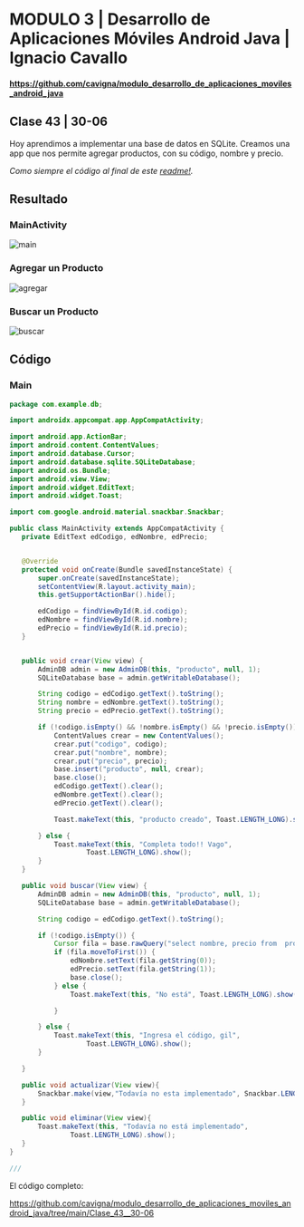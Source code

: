 # MODULO 3 | Desarrollo de Aplicaciones Móviles Android Java | Ignacio Cavallo



#### https://github.com/cavigna/modulo_desarrollo_de_aplicaciones_moviles_android_java

## Clase 43 | 30-06


Hoy aprendimos a implementar una base de datos en SQLite. Creamos una app que nos permite agregar productos, con su código, nombre y precio.

*Como siempre el código al final de este [readme!](#código).*

## Resultado

### MainActivity 

![main](./imagenes/main.png)

### Agregar un Producto 

![agregar](./imagenes/agregar.png)  
  
### Buscar un Producto 

![buscar](./imagenes/buscar.png)




## Código

### Main

 ```java
package com.example.db;

import androidx.appcompat.app.AppCompatActivity;

import android.app.ActionBar;
import android.content.ContentValues;
import android.database.Cursor;
import android.database.sqlite.SQLiteDatabase;
import android.os.Bundle;
import android.view.View;
import android.widget.EditText;
import android.widget.Toast;

import com.google.android.material.snackbar.Snackbar;

public class MainActivity extends AppCompatActivity {
    private EditText edCodigo, edNombre, edPrecio;


    @Override
    protected void onCreate(Bundle savedInstanceState) {
        super.onCreate(savedInstanceState);
        setContentView(R.layout.activity_main);
        this.getSupportActionBar().hide();

        edCodigo = findViewById(R.id.codigo);
        edNombre = findViewById(R.id.nombre);
        edPrecio = findViewById(R.id.precio);
    }


    public void crear(View view) {
        AdminDB admin = new AdminDB(this, "producto", null, 1);
        SQLiteDatabase base = admin.getWritableDatabase();

        String codigo = edCodigo.getText().toString();
        String nombre = edNombre.getText().toString();
        String precio = edPrecio.getText().toString();

        if (!codigo.isEmpty() && !nombre.isEmpty() && !precio.isEmpty()) {
            ContentValues crear = new ContentValues();
            crear.put("codigo", codigo);
            crear.put("nombre", nombre);
            crear.put("precio", precio);
            base.insert("producto", null, crear);
            base.close();
            edCodigo.getText().clear();
            edNombre.getText().clear();
            edPrecio.getText().clear();

            Toast.makeText(this, "producto creado", Toast.LENGTH_LONG).show();

        } else {
            Toast.makeText(this, "Completa todo!! Vago",
                    Toast.LENGTH_LONG).show();
        }
    }

    public void buscar(View view) {
        AdminDB admin = new AdminDB(this, "producto", null, 1);
        SQLiteDatabase base = admin.getWritableDatabase();

        String codigo = edCodigo.getText().toString();

        if (!codigo.isEmpty()) {
            Cursor fila = base.rawQuery("select nombre, precio from  producto where codigo="+ codigo, null);
            if (fila.moveToFirst()) {
                edNombre.setText(fila.getString(0));
                edPrecio.setText(fila.getString(1));
                base.close();
            } else {
                Toast.makeText(this, "No está", Toast.LENGTH_LONG).show();

            }

        } else {
            Toast.makeText(this, "Ingresa el código, gil",
                    Toast.LENGTH_LONG).show();
        }

    }

    public void actualizar(View view){
        Snackbar.make(view,"Todavía no esta implementado", Snackbar.LENGTH_SHORT).show();
    }

    public void eliminar(View view){
        Toast.makeText(this, "Todavía no está implementado",
                Toast.LENGTH_LONG).show();
    }
}

///

```



El código  completo:  

https://github.com/cavigna/modulo_desarrollo_de_aplicaciones_moviles_android_java/tree/main/Clase_43__30-06